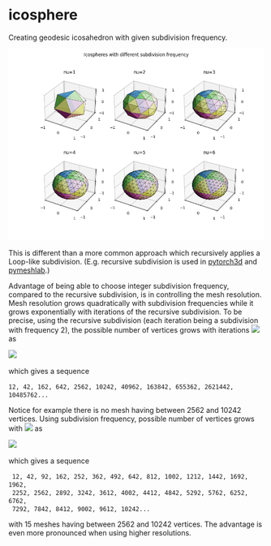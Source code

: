 # icosphere

Creating geodesic icosahedron with given subdivision frequency. 

<img src="/Figure.png" width="700">

This is different than a more common approach which recursively applies a Loop-like subdivision. (E.g. recursive subdivision is used in [pytorch3d](https://github.com/facebookresearch/pytorch3d/blob/master/pytorch3d/utils/ico_sphere.py) and [pymeshlab](https://pymeshlab.readthedocs.io/en/latest/filter_list.html#sphere).)

Advantage of being able to choose integer subdivision frequency, compared to the recursive subdivision, is in controlling the mesh resolution. Mesh resolution grows quadratically with subdivision frequencies while it grows exponentially with iterations of the recursive subdivision. To be precise, using the recursive subdivision (each iteration being a subdivision with frequency 2), the possible number of vertices grows with iterations <img src="https://render.githubusercontent.com/render/math?math=i"> as 

 <img src="https://render.githubusercontent.com/render/math?math=V(i)= 12 %2B 10\,(2^i %2B 1)\,(2^i - 1)">

which gives a sequence

    12, 42, 162, 642, 2562, 10242, 40962, 163842, 655362, 2621442, 10485762... 

Notice for example there is no mesh having between 2562 and 10242 vertices. Using subdivision frequency, possible number of vertices grows with <img src="https://render.githubusercontent.com/render/math?math=\nu"> as

 <img src="https://render.githubusercontent.com/render/math?math=V(\nu)=12 %2B 10\,(\nu %2B 1)\,(\nu - 1)">

which gives a sequence  
    
     12, 42, 92, 162, 252, 362, 492, 642, 812, 1002, 1212, 1442, 1692, 1962, 
     2252, 2562, 2892, 3242, 3612, 4002, 4412, 4842, 5292, 5762, 6252, 6762, 
     7292, 7842, 8412, 9002, 9612, 10242...

with 15 meshes having between 2562 and 10242 vertices. The advantage is even more pronounced when using higher resolutions.
